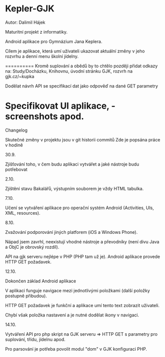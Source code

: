Kepler-GJK
==========

Autor: Dalimil Hájek

Maturitní projekt z informatiky.

Android aplikace pro Gymnázium Jana Keplera. 

Cílem je aplikace, která umí uživateli ukazovat aktuální změny v jeho rozvrhu a denní menu školní jídelny.

==========
Kromě suplování a obědů by to chtělo později přidat odkazy na: Study/Docházku, Knihovnu, úvodní stránku GJK, rozvrh na gjk.cz/~kupka

Dodělat návrh API se specifikací dat jako odpověď na dané GET parametry

Specifikovat UI aplikace, - screenshots apod.
==========
Changelog

Skutečné změny v projektu jsou v git historii commitů
Zde je popsána práce v hodině

30.9. 

Zjišťování toho, v čem budu aplikaci vytvářet a jaké nástroje budu potřebovat

2.10.

Zjištění stavu Bakalářů, výstupním souborem je vždy HTML tabulka.

7.10.

Učení se vytváření aplikace pro operační systém Android (Activities, UIs, XML, resources).

8.10.

Zvažování podporování jiných platforem (iOS a Windows Phone).

Nápad jsem zavrhl, neexistují vhodné nástroje a převodníky (není divu Java a ObjC je obrovský rozdíl).

API na gjk serveru nejlépe v PHP (PHP tam už je). Android aplikace provede HTTP GET požadavek.

12.10.

Dokončen základ Android aplikace

V aplikaci funguje navigace mezi jednotlivými položkami (další položky postupně přibudou).

HTTP GET požadavek je funkční a aplikace umí tento text zobrazit uživateli.

Chybí však položka nastavení a je nutné dodělat ikony v navigaci.

14.10.

Vytváření API pro php skript na GJK serveru => HTTP GET s parametry pro suplování, třídu, jídelnu apod.

Pro parsování je potřeba povolit modul "dom" v GJK konfiguraci PHP.



